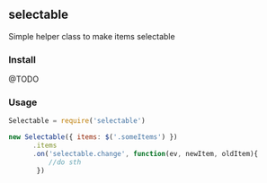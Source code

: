 ## selectable
Simple helper class to make items selectable

### Install

@TODO

### Usage

```js
Selectable = require('selectable')

new Selectable({ items: $('.someItems') })
      .items
      .on('selectable.change', function(ev, newItem, oldItem){
          //do sth
       })
```

